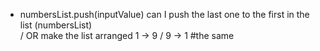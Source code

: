 <!-- 
- dont make olways in the screen 
        if btn.clear.value !== ""   => chow it   / else { not }
         <button class="btn-clear">❌</button> 
         in this step first i user alert but is bad creating message have time is more  -->
          
-  numbersList.push(inputValue)
can I push  the last one to the first in the list (numbersList)  
        / OR
 make the list arranged   1 -> 9   /  9 -> 1  #the same 
